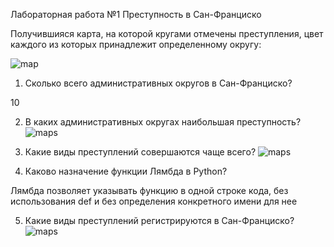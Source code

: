 Лабораторная работа №1
Преступность в Сан-Франциско

Получившияся карта, на которой кругами отмечены преступления, цвет каждого из которых принадлежит определенному округу: 

![map](https://i.imgur.com/E6NUCa1.png)

   
1. Сколько всего административных округов в Сан-Франциско?

10

2. В каких административных округах наибольшая преступность?
![maps](https://i.imgur.com/qfNoN6D.png)


3. Какие виды преступлений совершаются чаще всего?
![maps](https://i.imgur.com/B1cP88o.png)

4. Каково назначение функции Лямбда в Python?

Лямбда позволяет указывать функцию в одной строке кода, без использования def и без определения конкретного имени для нее

5. Какие виды преступлений регистрируются в Сан-Франциско?
![maps](https://i.imgur.com/p9LQZRC.png)



